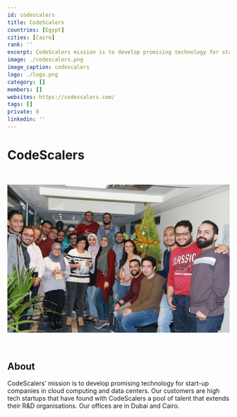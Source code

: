 ```yaml
---
id: codescalers
title: CodeScalers
countries: [Egypt]
cities: [Cairo]
rank: ''
excerpt: CodeScalers mission is to develop promising technology for start-up companies in cloud computing and datacenters.
image: ./codescalers.png
image_caption: codescalers
logo: ./logo.png
category: []
members: []
websites: https://codescalers.com/
tags: []
private: 0
linkedin: ''
---
```


# CodeScalers

<br/>

![codescalers](./codescalers2.jpg)

<br/>

## About

CodeScalers’ mission is to develop promising technology for start-up companies in cloud computing and data centers. Our customers are high tech startups that have found with CodeScalers a pool of talent that extends their R&D organisations. Our offices are in Dubai and Cairo.

<!-- ## Mission

## Impact

## Powered by ThreeFold

## Join saving our planet! -->

<!-- ## Support this project

## TFGrid Solution

### Roadmap -->



